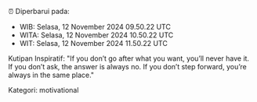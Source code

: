 ⏰ Diperbarui pada:
- WIB: Selasa, 12 November 2024 09.50.22 UTC
- WITA: Selasa, 12 November 2024 10.50.22 UTC
- WIT: Selasa, 12 November 2024 11.50.22 UTC

Kutipan Inspiratif:
"If you don’t go after what you want, you’ll never have it. If you don’t ask, the answer is always no. If you don’t step forward, you’re always in the same place."


Kategori: motivational

